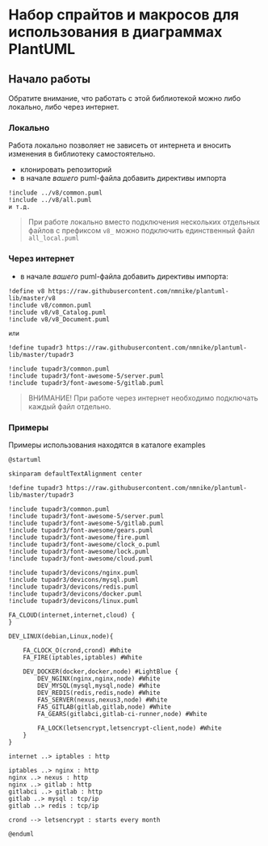 # Набор спрайтов и макросов для использования в диаграммах PlantUML

## Начало работы

Обратите внимание, что работать с этой библиотекой можно либо локально, либо через интернет.

### Локально

Работа локально позволяет не зависеть от интернета и вносить изменения в библиотеку самостоятельно.

- клонировать репозиторий
- в начале _вашего_ puml-файла добавить директивы импорта

```puml
!include ../v8/common.puml
!include ../v8/all.puml
и т.д.
```

> При работе локально вместо подключения нескольких отдельных файлов с префиксом `v8_` можно подключить единственный файл `all_local.puml`

### Через интернет

- в начале _вашего_ puml-файла добавить директивы импорта:

```puml
!define v8 https://raw.githubusercontent.com/nmnike/plantuml-lib/master/v8
!include v8/common.puml
!include v8/v8_Catalog.puml
!include v8/v8_Document.puml

или

!define tupadr3 https://raw.githubusercontent.com/nmnike/plantuml-lib/master/tupadr3

!include tupadr3/common.puml
!include tupadr3/font-awesome-5/server.puml
!include tupadr3/font-awesome-5/gitlab.puml

```

> ВНИМАНИЕ! При работе через интернет необходимо подключать каждый файл отдельно.


### Примеры

Примеры использования находятся в каталоге examples

```puml
@startuml

skinparam defaultTextAlignment center

!define tupadr3 https://raw.githubusercontent.com/nmnike/plantuml-lib/master/tupadr3

!include tupadr3/common.puml
!include tupadr3/font-awesome-5/server.puml
!include tupadr3/font-awesome-5/gitlab.puml
!include tupadr3/font-awesome/gears.puml
!include tupadr3/font-awesome/fire.puml
!include tupadr3/font-awesome/clock_o.puml
!include tupadr3/font-awesome/lock.puml
!include tupadr3/font-awesome/cloud.puml

!include tupadr3/devicons/nginx.puml
!include tupadr3/devicons/mysql.puml
!include tupadr3/devicons/redis.puml
!include tupadr3/devicons/docker.puml
!include tupadr3/devicons/linux.puml

FA_CLOUD(internet,internet,cloud) {
}

DEV_LINUX(debian,Linux,node){

	FA_CLOCK_O(crond,crond) #White
	FA_FIRE(iptables,iptables) #White

	DEV_DOCKER(docker,docker,node) #LightBlue {
		DEV_NGINX(nginx,nginx,node) #White
		DEV_MYSQL(mysql,mysql,node) #White
		DEV_REDIS(redis,redis,node) #White
		FA5_SERVER(nexus,nexus3,node) #White
		FA5_GITLAB(gitlab,gitlab,node) #White
		FA_GEARS(gitlabci,gitlab-ci-runner,node) #White

		FA_LOCK(letsencrypt,letsencrypt-client,node) #White
	}
}

internet ..> iptables : http

iptables ..> nginx : http
nginx ..> nexus : http
nginx ..> gitlab : http
gitlabci ..> gitlab : http
gitlab ..> mysql : tcp/ip
gitlab ..> redis : tcp/ip

crond --> letsencrypt : starts every month

@enduml
```